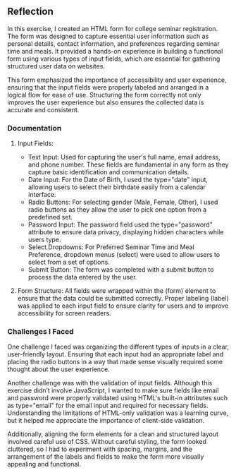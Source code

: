 ## Reflection
In this exercise, I created an HTML form for college seminar registration. The form was designed to capture essential user information such as personal details, contact information, and preferences regarding seminar time and meals. It provided a hands-on experience in building a functional form using various types of input fields, which are essential for gathering structured user data on websites.

This form emphasized the importance of accessibility and user experience, ensuring that the input fields were properly labeled and arranged in a logical flow for ease of use. Structuring the form correctly not only improves the user experience but also ensures the collected data is accurate and consistent.

### Documentation
1. Input Fields:

    * Text Input: Used for capturing the user's full name, email address, and phone number. These fields are fundamental in any form as they capture basic identification and communication details.
    * Date Input: For the Date of Birth, I used the type="date" input, allowing users to select their birthdate easily from a calendar interface.
    * Radio Buttons: For selecting gender (Male, Female, Other), I used radio buttons as they allow the user to pick one option from a predefined set.
    * Password Input: The password field used the type="password" attribute to ensure data privacy, displaying hidden characters while users type.
    * Select Dropdowns: For Preferred Seminar Time and Meal Preference, dropdown menus (select) were used to allow users to select from a set of options.
    * Submit Button: The form was completed with a submit button to process the data entered by the user.

2. Form Structure: All fields were wrapped within the (form) element to ensure that the data could be submitted correctly. Proper labeling (label) was applied to each input field to ensure clarity for users and to improve accessibility for screen readers.

### Challenges I Faced
One challenge I faced was organizing the different types of inputs in a clear, user-friendly layout. Ensuring that each input had an appropriate label and placing the radio buttons in a way that made sense visually required some thought about the user experience.

Another challenge was with the validation of input fields. Although this exercise didn’t involve JavaScript, I wanted to make sure fields like email and password were properly validated using HTML's built-in attributes such as type="email" for the email input and required for necessary fields. Understanding the limitations of HTML-only validation was a learning curve, but it helped me appreciate the importance of client-side validation.

Additionally, aligning the form elements for a clean and structured layout involved careful use of CSS. Without careful styling, the form looked cluttered, so I had to experiment with spacing, margins, and the arrangement of the labels and fields to make the form more visually appealing and functional.